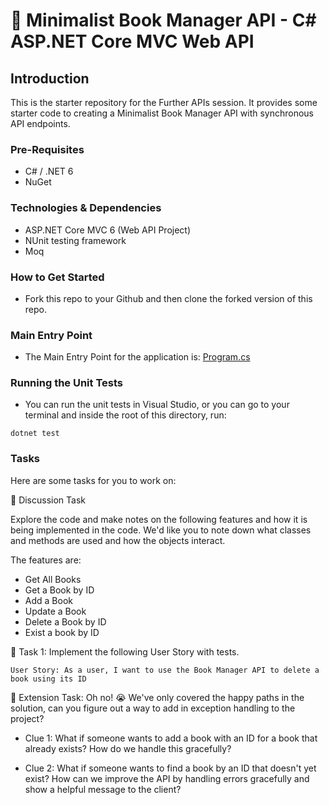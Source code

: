 # 📖 Minimalist Book Manager API - C# ASP.NET Core MVC Web API

## Introduction
This is the starter repository for the Further APIs session. It provides some starter code to creating a Minimalist Book Manager API with synchronous API endpoints.

### Pre-Requisites
- C# / .NET 6
- NuGet

### Technologies & Dependencies
- ASP.NET Core MVC 6 (Web API Project)
- NUnit testing framework
- Moq

### How to Get Started
- Fork this repo to your Github and then clone the forked version of this repo.

### Main Entry Point
- The Main Entry Point for the application is: [Program.cs](./BookManagerApi/Program.cs)

### Running the Unit Tests
- You can run the unit tests in Visual Studio, or you can go to your terminal and inside the root of this directory, run:

`dotnet test`

### Tasks

Here are some tasks for you to work on:

📘 Discussion Task

Explore the code and make notes on the following features and how it is being implemented in the code. We'd like you to note down what classes and methods are used and how the objects interact.

The features are:
- Get All Books
- Get a Book by ID
- Add a Book
- Update a Book
- Delete a Book by ID
- Exist a book by ID

📘 Task 1: Implement the following User Story with tests.

`User Story: As a user, I want to use the Book Manager API to delete a book using its ID`


📘 Extension Task: Oh no! 😭 We've only covered the happy paths in the solution, can you figure out a way
to add in exception handling to the project? 

- Clue 1: What if someone wants to add a book with an ID for a book that already exists? How do we handle this gracefully?

- Clue 2: What if someone wants to find a book by an ID that doesn't yet exist? 
  How can we improve the API by handling errors gracefully and show a helpful message to the client?